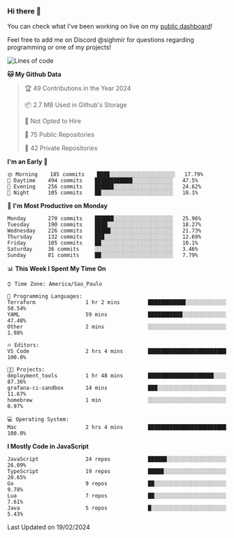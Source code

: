 ### Hi there 👋

<!--
**guicaulada/guicaulada** is a ✨ _special_ ✨ repository because its `README.md` (this file) appears on your GitHub profile.

Here are some ideas to get you started:

- 🔭 I’m currently working on ...
- 🌱 I’m currently learning ...
- 👯 I’m looking to collaborate on ...
- 🤔 I’m looking for help with ...
- 💬 Ask me about ...
- 📫 How to reach me: ...
- 😄 Pronouns: ...
- ⚡ Fun fact: ...
-->

You can check what I've been working on live on my [public dashboard](https://guicaulada.grafana.net/public-dashboards/7b7f644500ec4e6cb5d7a4e7b5ed0dab)!

Feel free to add me on Discord @sighmir for questions regarding programming or one of my projects!

<!--START_SECTION:waka-->
![Lines of code](https://img.shields.io/badge/From%20Hello%20World%20I%27ve%20Written-20.3%20million%20lines%20of%20code-blue)

**🐱 My Github Data** 

> 🏆 49 Contributions in the Year 2024
 > 
> 📦 2.7 MB Used in Github's Storage 
 > 
> 🚫 Not Opted to Hire
 > 
> 📜 75 Public Repositories 
 > 
> 🔑 42 Private Repositories  
 > 
**I'm an Early 🐤** 

```text
🌞 Morning    185 commits    ████░░░░░░░░░░░░░░░░░░░░░   17.79% 
🌆 Daytime    494 commits    ████████████░░░░░░░░░░░░░   47.5% 
🌃 Evening    256 commits    ██████░░░░░░░░░░░░░░░░░░░   24.62% 
🌙 Night      105 commits    ██░░░░░░░░░░░░░░░░░░░░░░░   10.1%

```
📅 **I'm Most Productive on Monday** 

```text
Monday       270 commits    ██████░░░░░░░░░░░░░░░░░░░   25.96% 
Tuesday      190 commits    ████░░░░░░░░░░░░░░░░░░░░░   18.27% 
Wednesday    226 commits    █████░░░░░░░░░░░░░░░░░░░░   21.73% 
Thursday     132 commits    ███░░░░░░░░░░░░░░░░░░░░░░   12.69% 
Friday       105 commits    ██░░░░░░░░░░░░░░░░░░░░░░░   10.1% 
Saturday     36 commits     ░░░░░░░░░░░░░░░░░░░░░░░░░   3.46% 
Sunday       81 commits     ██░░░░░░░░░░░░░░░░░░░░░░░   7.79%

```


📊 **This Week I Spent My Time On** 

```text
⌚︎ Time Zone: America/Sao_Paulo

💬 Programming Languages: 
Terraform                1 hr 2 mins         ████████████░░░░░░░░░░░░░   50.54% 
YAML                     59 mins             ███████████░░░░░░░░░░░░░░   47.48% 
Other                    2 mins              ░░░░░░░░░░░░░░░░░░░░░░░░░   1.98%

🔥 Editors: 
VS Code                  2 hrs 4 mins        █████████████████████████   100.0%

🐱‍💻 Projects: 
deployment_tools         1 hr 48 mins        █████████████████████░░░░   87.36% 
grafana-ci-sandbox       14 mins             ███░░░░░░░░░░░░░░░░░░░░░░   11.67% 
homebrew                 1 min               ░░░░░░░░░░░░░░░░░░░░░░░░░   0.97%

💻 Operating System: 
Mac                      2 hrs 4 mins        █████████████████████████   100.0%

```

**I Mostly Code in JavaScript** 

```text
JavaScript               24 repos            ██████░░░░░░░░░░░░░░░░░░░   26.09% 
TypeScript               19 repos            █████░░░░░░░░░░░░░░░░░░░░   20.65% 
Go                       9 repos             ██░░░░░░░░░░░░░░░░░░░░░░░   9.78% 
Lua                      7 repos             ██░░░░░░░░░░░░░░░░░░░░░░░   7.61% 
Java                     5 repos             █░░░░░░░░░░░░░░░░░░░░░░░░   5.43%

```



 Last Updated on 19/02/2024
<!--END_SECTION:waka-->
